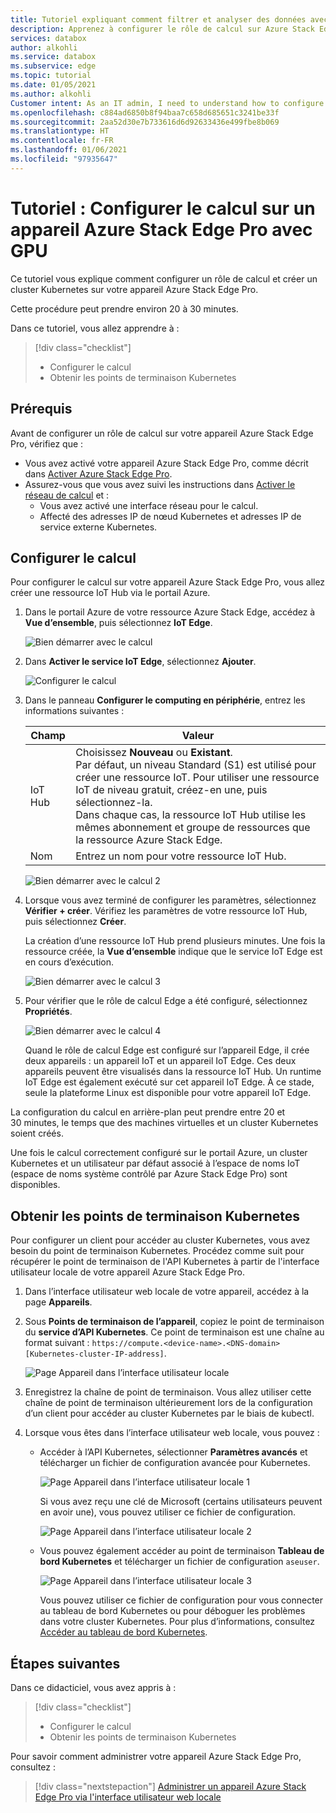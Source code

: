 ```yaml
---
title: Tutoriel expliquant comment filtrer et analyser des données avec le rôle de calcul sur Azure Stack Edge Pro avec GPU | Microsoft Docs
description: Apprenez à configurer le rôle de calcul sur Azure Stack Edge Pro avec GPU et à l'utiliser pour transformer des données avant de les envoyer à Azure.
services: databox
author: alkohli
ms.service: databox
ms.subservice: edge
ms.topic: tutorial
ms.date: 01/05/2021
ms.author: alkohli
Customer intent: As an IT admin, I need to understand how to configure compute on Azure Stack Edge Pro so I can use it to transform the data before sending it to Azure.
ms.openlocfilehash: c884ad6850b8f94baa7c658d685651c3241be33f
ms.sourcegitcommit: 2aa52d30e7b733616d6d92633436e499fbe8b069
ms.translationtype: HT
ms.contentlocale: fr-FR
ms.lasthandoff: 01/06/2021
ms.locfileid: "97935647"
---
```

# <a name="tutorial-configure-compute-on-azure-stack-edge-pro-gpu-device"></a>Tutoriel : Configurer le calcul sur un appareil Azure Stack Edge Pro avec GPU

<!--[!INCLUDE [applies-to-skus](../../includes/azure-stack-edge-applies-to-all-sku.md)]-->

Ce tutoriel vous explique comment configurer un rôle de calcul et créer un cluster Kubernetes sur votre appareil Azure Stack Edge Pro. 

Cette procédure peut prendre environ 20 à 30 minutes.


Dans ce tutoriel, vous allez apprendre à :

> [!div class="checklist"]
> * Configurer le calcul
> * Obtenir les points de terminaison Kubernetes

 
## <a name="prerequisites"></a>Prérequis

Avant de configurer un rôle de calcul sur votre appareil Azure Stack Edge Pro, vérifiez que :

- Vous avez activé votre appareil Azure Stack Edge Pro, comme décrit dans [Activer Azure Stack Edge Pro](azure-stack-edge-gpu-deploy-activate.md).
- Assurez-vous que vous avez suivi les instructions dans [Activer le réseau de calcul](azure-stack-edge-gpu-deploy-configure-network-compute-web-proxy.md#enable-compute-network) et :
    - Vous avez activé une interface réseau pour le calcul.
    - Affecté des adresses IP de nœud Kubernetes et adresses IP de service externe Kubernetes.

## <a name="configure-compute"></a>Configurer le calcul

Pour configurer le calcul sur votre appareil Azure Stack Edge Pro, vous allez créer une ressource IoT Hub via le portail Azure.

1. Dans le portail Azure de votre ressource Azure Stack Edge, accédez à **Vue d’ensemble**, puis sélectionnez **IoT Edge**.

   ![Bien démarrer avec le calcul](./media/azure-stack-edge-gpu-deploy-configure-compute/configure-compute-1.png)

2. Dans **Activer le service IoT Edge**, sélectionnez **Ajouter**.

   ![Configurer le calcul](./media/azure-stack-edge-gpu-deploy-configure-compute/configure-compute-2.png)

3. Dans le panneau **Configurer le computing en périphérie**, entrez les informations suivantes :
   
   |Champ  |Valeur  |
   |---------|---------|
   |IoT Hub     | Choisissez **Nouveau** ou **Existant**. <br> Par défaut, un niveau Standard (S1) est utilisé pour créer une ressource IoT. Pour utiliser une ressource IoT de niveau gratuit, créez-en une, puis sélectionnez-la. <br> Dans chaque cas, la ressource IoT Hub utilise les mêmes abonnement et groupe de ressources que la ressource Azure Stack Edge.     |
   |Nom     |Entrez un nom pour votre ressource IoT Hub.         |

   ![Bien démarrer avec le calcul 2](./media/azure-stack-edge-gpu-deploy-configure-compute/configure-compute-3.png)

4. Lorsque vous avez terminé de configurer les paramètres, sélectionnez **Vérifier + créer**. Vérifiez les paramètres de votre ressource IoT Hub, puis sélectionnez **Créer**.

   La création d’une ressource IoT Hub prend plusieurs minutes. Une fois la ressource créée, la **Vue d’ensemble**  indique que le service IoT Edge est en cours d’exécution.

   ![Bien démarrer avec le calcul 3](./media/azure-stack-edge-gpu-deploy-configure-compute/configure-compute-4.png)

5. Pour vérifier que le rôle de calcul Edge a été configuré, sélectionnez **Propriétés**.

   ![Bien démarrer avec le calcul 4](./media/azure-stack-edge-gpu-deploy-configure-compute/configure-compute-5.png)

   Quand le rôle de calcul Edge est configuré sur l’appareil Edge, il crée deux appareils : un appareil IoT et un appareil IoT Edge. Ces deux appareils peuvent être visualisés dans la ressource IoT Hub. Un runtime IoT Edge est également exécuté sur cet appareil IoT Edge. À ce stade, seule la plateforme Linux est disponible pour votre appareil IoT Edge.

La configuration du calcul en arrière-plan peut prendre entre 20 et 30 minutes, le temps que des machines virtuelles et un cluster Kubernetes soient créés.

Une fois le calcul correctement configuré sur le portail Azure, un cluster Kubernetes et un utilisateur par défaut associé à l’espace de noms IoT (espace de noms système contrôlé par Azure Stack Edge Pro) sont disponibles.

## <a name="get-kubernetes-endpoints"></a>Obtenir les points de terminaison Kubernetes

Pour configurer un client pour accéder au cluster Kubernetes, vous avez besoin du point de terminaison Kubernetes. Procédez comme suit pour récupérer le point de terminaison de l'API Kubernetes à partir de l'interface utilisateur locale de votre appareil Azure Stack Edge Pro.

1. Dans l’interface utilisateur web locale de votre appareil, accédez à la page **Appareils**.
2. Sous **Points de terminaison de l’appareil**, copiez le point de terminaison du **service d’API Kubernetes**. Ce point de terminaison est une chaîne au format suivant : `https://compute.<device-name>.<DNS-domain>[Kubernetes-cluster-IP-address]`. 

    ![Page Appareil dans l’interface utilisateur locale](./media/azure-stack-edge-j-series-create-kubernetes-cluster/device-kubernetes-endpoint-1.png)

3. Enregistrez la chaîne de point de terminaison. Vous allez utiliser cette chaîne de point de terminaison ultérieurement lors de la configuration d’un client pour accéder au cluster Kubernetes par le biais de kubectl.

4. Lorsque vous êtes dans l’interface utilisateur web locale, vous pouvez :

    - Accéder à l’API Kubernetes, sélectionner **Paramètres avancés** et télécharger un fichier de configuration avancée pour Kubernetes. 

        ![Page Appareil dans l’interface utilisateur locale 1](./media/azure-stack-edge-gpu-deploy-configure-compute/download-advanced-config-1.png)

        Si vous avez reçu une clé de Microsoft (certains utilisateurs peuvent en avoir une), vous pouvez utiliser ce fichier de configuration.

        ![Page Appareil dans l’interface utilisateur locale 2](./media/azure-stack-edge-gpu-deploy-configure-compute/download-advanced-config-2.png)

    - Vous pouvez également accéder au point de terminaison **Tableau de bord Kubernetes** et télécharger un fichier de configuration `aseuser`. 
    
        ![Page Appareil dans l’interface utilisateur locale 3](./media/azure-stack-edge-gpu-deploy-configure-compute/download-aseuser-config-1.png)

        Vous pouvez utiliser ce fichier de configuration pour vous connecter au tableau de bord Kubernetes ou pour déboguer les problèmes dans votre cluster Kubernetes. Pour plus d’informations, consultez [Accéder au tableau de bord Kubernetes](azure-stack-edge-gpu-monitor-kubernetes-dashboard.md#access-dashboard). 


## <a name="next-steps"></a>Étapes suivantes

Dans ce didacticiel, vous avez appris à :

> [!div class="checklist"]
> * Configurer le calcul
> * Obtenir les points de terminaison Kubernetes


Pour savoir comment administrer votre appareil Azure Stack Edge Pro, consultez :

> [!div class="nextstepaction"]
> [Administrer un appareil Azure Stack Edge Pro via l'interface utilisateur web locale](azure-stack-edge-manage-access-power-connectivity-mode.md)
